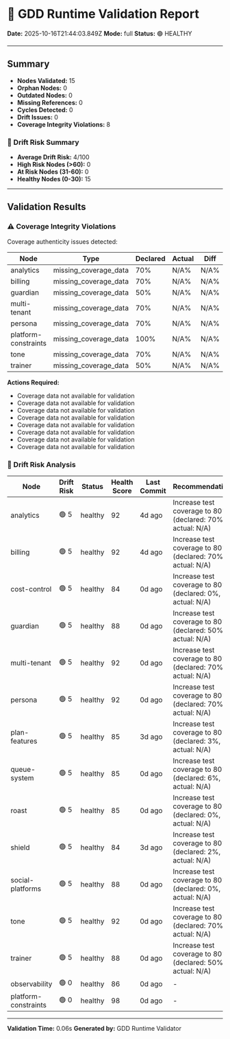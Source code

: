 # 🧩 GDD Runtime Validation Report

**Date:** 2025-10-16T21:44:03.849Z
**Mode:** full
**Status:** 🟢 HEALTHY

---

## Summary

- **Nodes Validated:** 15
- **Orphan Nodes:** 0
- **Outdated Nodes:** 0
- **Missing References:** 0
- **Cycles Detected:** 0
- **Drift Issues:** 0
- **Coverage Integrity Violations:** 8

### 🔮 Drift Risk Summary

- **Average Drift Risk:** 4/100
- **High Risk Nodes (>60):** 0
- **At Risk Nodes (31-60):** 0
- **Healthy Nodes (0-30):** 15

---

## Validation Results

### ⚠️ Coverage Integrity Violations

Coverage authenticity issues detected:

| Node | Type | Declared | Actual | Diff | Severity |
|------|------|----------|--------|------|----------|
| analytics | missing_coverage_data | 70% | N/A% | N/A% | warning |
| billing | missing_coverage_data | 70% | N/A% | N/A% | warning |
| guardian | missing_coverage_data | 50% | N/A% | N/A% | warning |
| multi-tenant | missing_coverage_data | 70% | N/A% | N/A% | warning |
| persona | missing_coverage_data | 70% | N/A% | N/A% | warning |
| platform-constraints | missing_coverage_data | 100% | N/A% | N/A% | warning |
| tone | missing_coverage_data | 70% | N/A% | N/A% | warning |
| trainer | missing_coverage_data | 50% | N/A% | N/A% | warning |

**Actions Required:**
- Coverage data not available for validation
- Coverage data not available for validation
- Coverage data not available for validation
- Coverage data not available for validation
- Coverage data not available for validation
- Coverage data not available for validation
- Coverage data not available for validation
- Coverage data not available for validation

### 🔮 Drift Risk Analysis

| Node | Drift Risk | Status | Health Score | Last Commit | Recommendations |
|------|------------|--------|--------------|-------------|-----------------|
| analytics | 🟢 5 | healthy | 92 | 4d ago | Increase test coverage to 80%+ (declared: 70%, actual: N/A) |
| billing | 🟢 5 | healthy | 92 | 4d ago | Increase test coverage to 80%+ (declared: 70%, actual: N/A) |
| cost-control | 🟢 5 | healthy | 84 | 0d ago | Increase test coverage to 80%+ (declared: 0%, actual: N/A) |
| guardian | 🟢 5 | healthy | 88 | 0d ago | Increase test coverage to 80%+ (declared: 50%, actual: N/A) |
| multi-tenant | 🟢 5 | healthy | 92 | 0d ago | Increase test coverage to 80%+ (declared: 70%, actual: N/A) |
| persona | 🟢 5 | healthy | 92 | 0d ago | Increase test coverage to 80%+ (declared: 70%, actual: N/A) |
| plan-features | 🟢 5 | healthy | 85 | 3d ago | Increase test coverage to 80%+ (declared: 3%, actual: N/A) |
| queue-system | 🟢 5 | healthy | 85 | 0d ago | Increase test coverage to 80%+ (declared: 6%, actual: N/A) |
| roast | 🟢 5 | healthy | 85 | 0d ago | Increase test coverage to 80%+ (declared: 0%, actual: N/A) |
| shield | 🟢 5 | healthy | 84 | 3d ago | Increase test coverage to 80%+ (declared: 2%, actual: N/A) |
| social-platforms | 🟢 5 | healthy | 88 | 0d ago | Increase test coverage to 80%+ (declared: 0%, actual: N/A) |
| tone | 🟢 5 | healthy | 92 | 0d ago | Increase test coverage to 80%+ (declared: 70%, actual: N/A) |
| trainer | 🟢 5 | healthy | 88 | 0d ago | Increase test coverage to 80%+ (declared: 50%, actual: N/A) |
| observability | 🟢 0 | healthy | 86 | 0d ago | - |
| platform-constraints | 🟢 0 | healthy | 98 | 0d ago | - |

---

**Validation Time:** 0.06s
**Generated by:** GDD Runtime Validator
